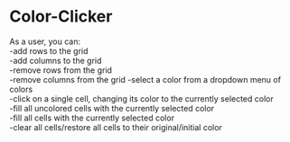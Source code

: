 # Color-Clicker
As a user, you can:<br>
-add rows to the grid<br>
-add columns to the grid<br>
-remove rows from the grid<br>
-remove columns from the grid
-select a color from a dropdown menu of colors<br>
-click on a single cell, changing its color to the currently selected color<br>
-fill all uncolored cells with the currently selected color<br>
-fill all cells with the currently selected color<br>
-clear all cells/restore all cells to their original/initial color<br>
